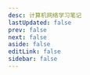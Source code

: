 ```yaml
---
desc: 计算机网络学习笔记
lastUpdated: false
prev: false
next: false
aside: false
editLink: false
sidebar: false
---
```


<SummaryPage path="/网络通信/" :desc="$frontmatter.desc"></SummaryPage>
